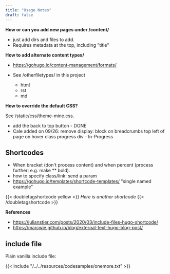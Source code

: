 ```yaml
---
title: "Usage Notes"
draft: false
---
```



**How or can you add new pages under /content/**

  - just add dirs and files to add.
  - Requires metadata at the top, including "title"

**How to add alternate content types/**

- https://gohugo.io/content-management/formats/
- See /otherfiletypes/ in this project

  - html
  - rst
  - md

**How to override the default CSS?** 

See /static/css/theme-mine.css.

- add the back to top button - DONE
- Cale added on 09/26: remove display: block on breadcrumbs top left of page on hover class progress div - In-Progress

## Shortcodes

- When bracket (don't process content) and when percent (process further: e.g. make ** bold). 
- how to specify class/link: send a param
- https://gohugo.io/templates/shortcode-templates/ "single named example"

{{< doubletagshortcode yellow >}}
_Here is another shortcode_
{{< /doubletagshortcode >}}

**References**

- https://julianstier.com/posts/2020/03/include-files-hugo-shortcode/
- https://marcwie.github.io/blog/external-text-hugo-blog-post/

## include file

Plain vanilla include file: 

{{< include "/../../resources/codesamples/onemore.txt" >}}






